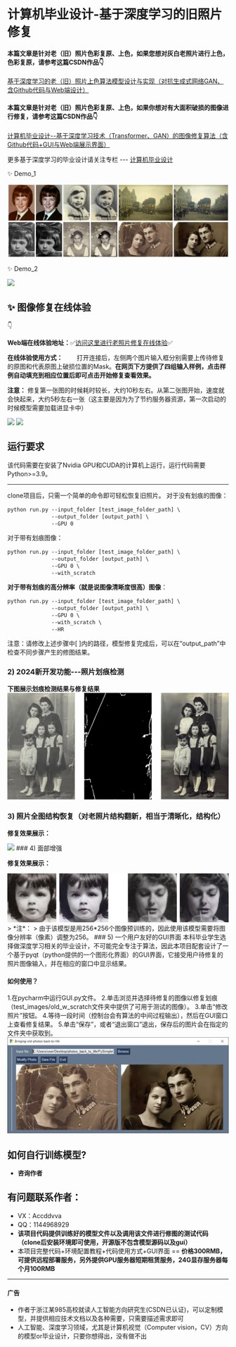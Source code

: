 # 计算机毕业设计-基于深度学习的旧照片修复
#### 本篇文章是针对老（旧）照片色彩复原、上色，如果您想对灰白老照片进行上色，色彩复原，请参考这篇CSDN作品👇

[基于深度学习的老（旧）照片上色算法模型设计与实现（对抗生成式网络GAN、含Github代码与Web端设计）](https://blog.csdn.net/qq_45566099/article/details/138611013)

#### 本篇文章是针对老（旧）照片色彩复原、上色，如果你想对有大面积破损的图像进行修复，请参考这篇CSDN作品👇

[计算机毕业设计--基于深度学习技术（Transformer、GAN）的图像修复算法（含Github代码+GUI与Web端展示界面）](https://blog.csdn.net/qq_45566099/article/details/134942373)

更多基于深度学习的毕业设计请关注专栏 --- [计算机毕业设计](http://t.csdnimg.cn/ZTAtt)

:sparkles: Demo_1

<img src='imgs/0001.jpg'/>

:sparkles: Demo_2

<img src='imgs/HR_result.png'>


## :sparkles: 图像修复在线体验

👇

 **Web端在线体验地址：**:white_check_mark:[访问这里进行老照片修复在线体验](http://zxxserver.e3.luyouxia.net:10853):white_check_mark:



**在线体验使用方式：**
&emsp;&emsp;打开连接后，左侧两个图片输入框分别需要上传待修复的原图和代表原图上破损位置的Mask。**在网页下方提供了四组输入样例，点击样例自动填充到相应位置后即可点击开始修复查看效果。**

**注意：** 修复第一张图的时候耗时较长，大约10秒左右。从第二张图开始，速度就会快起来，大约5秒左右一张（这主要是因为为了节约服务器资源，第一次启动的时候模型需要加载进显卡中）

<img src='imgs/gradio1.jpg'/>


<img src='imgs/gradio2.jpg'/>

## 运行要求
该代码需要在安装了Nvidia GPU和CUDA的计算机上运行，运行代码需要Python>=3.9。

<hr>
clone项目后，只需一个简单的命令即可轻松恢复旧照片。
对于没有划痕的图像：

```
python run.py --input_folder [test_image_folder_path] \
              --output_folder [output_path] \
              --GPU 0
```

对于带有划痕图像：

```
python run.py --input_folder [test_image_folder_path] \
              --output_folder [output_path] \
              --GPU 0 \
              --with_scratch
```
**对于带有划痕的高分辨率（就是说图像清晰度很高）图像**：

```
python run.py --input_folder [test_image_folder_path] \
              --output_folder [output_path] \
              --GPU 0 \
              --with_scratch \
              --HR
```

注意：请修改上述步骤中[ ]内的路径，模型修复完成后，可以在“output_path”中检查不同步骤产生的修图结果。

### 2) 2024新开发功能---照片划痕检测

**下图展示划痕检测结果与修复结果**
<img src='imgs/scratch_detection.png'>
### 3) 照片全图结构恢复（对老照片结构翻新，相当于清晰化，结构化）

**修复效果展示：**

<img src='imgs/global.png'>
### 4) 面部增强

**修复效果展示：**

<img src='imgs/face.png'>
> *注*：
> 由于该模型是用256*256个图像预训练的，因此使用该模型需要将图像分辨率（像素）调整为256。
### 5) 一个用户友好的GUI界面
本科毕业学生选择做深度学习相关的毕业设计，不可能完全专注于算法，因此本项目配套设计了一个基于pyqt（python提供的一个图形化界面）的GUI界面，它接受用户待修复的照片图像输入，并在相应的窗口中显示结果。

#### 如何使用？
1.在pycharm中运行GUI.py文件。
2.单击浏览并选择待修复的图像以修复划痕（test_images/old_w_scratch文件夹中提供了可用于测试的图像）。
3.单击“修改照片”按钮。
4.等待一段时间（控制台会有算法的中间过程输出），然后在GUI窗口上查看修复结果。
5.单击“保存”，或者“退出窗口”退出，保存后的图片会在指定的文件夹中获取到。
<img src='imgs/gui.PNG'>
## 如何自行训练模型?

- **咨询作者**

## 有问题联系作者：
- VX：Accddvva
- QQ：1144968929
- **该项目代码提供训练好的模型文件以及调用该文件进行修图的测试代码（clone后安装环境即可使用，开源版不包含模型源码以及gui）**
- 本项目完整代码+环境配置教程+代码使用方式+GUI界面 == **价格300RMB，可提供远程部署服务，另外提供GPU服务器短期租赁服务，24G显存服务器每个月100RMB**

<hr>

#### 广告
- 作者于浙江某985高校就读人工智能方向研究生(CSDN已认证)，可以定制模型，并提供相应技术文档以及各种需要，只需要描述需求即可
- 人工智能、深度学习领域，尤其是计算机视觉（Computer vision，CV）方向的模型or毕业设计，只要你想得出，没有做不出
